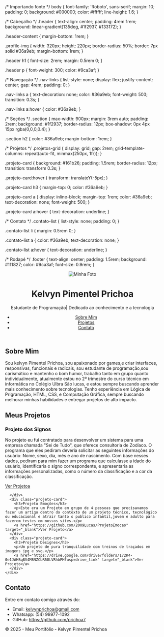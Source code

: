 <!DOCTYPE html>
<html lang="pt-BR">
<head>
    <meta charset="UTF-8">
    <meta name="viewport" content="width=device-width, initial-scale=1.0">
    <title>Site Prichoa</title>
    <link rel="stylesheet" href="style.css">

</head>
<body>
/* Importando fonte */
body {
  font-family: 'Roboto', sans-serif;
  margin: 10;
  padding: 0;
  background: #000000;
  color: #ffffff;
  line-height: 1.6;
}

/* Cabeçalho */
.header {
  text-align: center;
  padding: 4rem 1rem;
  background: linear-gradient(135deg, #1f2937, #133172);
}

.header-content {
  margin-bottom: 1rem;
}

.profile-img {
  width: 320px;
  height: 220px;
  border-radius: 50%;
  border: 7px solid #36a9eb;
  margin-bottom: 1rem;
}

.header h1 {
  font-size: 2rem;
  margin: 0.5rem 0;
}

.header p {
  font-weight: 300;
  color: #9ca3af;
}

/* Navegação */
.nav-links {
  list-style: none;
  display: flex;
  justify-content: center;
  gap: 4rem;
  padding: 0;
}

.nav-links a {
  text-decoration: none;
  color: #36a9eb;
  font-weight: 500;
  transition: 0.3s;
}

.nav-links a:hover {
  color: #36a9eb;
}

/* Seções */
.section {
  max-width: 900px;
  margin: 3rem auto;
  padding: 2rem;
  background: #1f2937;
  border-radius: 12px;
  box-shadow: 0px 4px 15px rgba(0,0,0,0.4);
}

.section h2 {
  color: #36a9eb;
  margin-bottom: 1rem;
}

/* Projetos */
.projetos-grid {
  display: grid;
  gap: 2rem;
  grid-template-columns: repeat(auto-fit, minmax(250px, 1fr));
}

.projeto-card {
  background: #161b26;
  padding: 1.5rem;
  border-radius: 12px;
  transition: transform 0.3s;
}

.projeto-card:hover {
  transform: translateY(-5px);
}

.projeto-card h3 {
  margin-top: 0;
  color: #36a9eb;
}

.projeto-card a {
  display: inline-block;
  margin-top: 1rem;
  color: #36a9eb;
  text-decoration: none;
  font-weight: 500;
}

.projeto-card a:hover {
  text-decoration: underline;
}

/* Contato */
.contato-list {
  list-style: none;
  padding: 0;
}

.contato-list li {
  margin: 0.5rem 0;
}

.contato-list a {
  color: #36a9eb;
  text-decoration: none;
}

.contato-list a:hover {
  text-decoration: underline;
}

/* Rodapé */
.footer {
  text-align: center;
  padding: 1.5rem;
  background: #111827;
  color: #9ca3af;
  font-size: 0.9rem;
}

  </body>
<header class="header">
    <div class="header-content">
      <img src="./Assets/Img/MinhaFoto.jpg" alt="Minha Foto" class="profile-img">
      <h1>Kelvyn Pimentel Prichoa</h1>
      <p>Estudante de Programação| Dedicado ao conhecimento e a tecnologia</p>
    </div>
    <nav>
      <ul class="nav-links">
        <li><a href="#sobre">Sobre Mim</a></li>
        <li><a href="#projetos">Projetos</a></li>
        <li><a href="#contato">Contato</a></li>
      </ul>
    </nav>
  </header>

  <!-- Sobre Mim -->
  <section id="sobre" class="section">
    <h2>Sobre Mim</h2>
    <p>
      Sou kelvyn Pimentel Prichoa, sou apaixonado por games,e criar interfaces, responsivas, funcionais e radicais, sou estudante de programação,sou carismático e mantenho o bom humor, trabalho tanto em grupo quanto individualmente, atualmente estou no 2º trimestre do curso técnico em informática no Colégio Ulbra São lucas, e estou sempre buscando aprender mais conhecimento sobre tecnologias. 
      Tenho experiência em Lógica de Prigramação, HTML, CSS, e Computação Gráfica, sempre buscando melhorar minhas habilidades e entregar projetos de alto impacto.
    </p>
  </section>

  <!-- Projetos -->
  <section id="projetos" class="section">
    <h2>Meus Projetos</h2>
    <div class="projetos-grid">
      <div class="projeto-card">
        <h3>Projeto dos Signos</h3>
        <p>No projeto eu fui contratado para desenvolver um sistema para uma empresa chamada "Sei de Tudo", que oferece consultoria de Zodíaco. O programa que eles pediram deveria solicitar as seguintes informações do usuário: Nome, sexo, dia, mês e ano de nascimento. Com base nesses dados, pediram para mim fazer um programa que calculasse a idade do usuário, identificaria o signo correspondente, e apresentaria as informações personalizadas, como o número da classificação e a cor da classificação. </p>
        <a href="https://github.com/prichoa7/TrabalhoDosSignos" target="_blank">Ver Projetoa</a>

      </div>
      <div class="projeto-card">
        <h3>Projeto Emoções</h3>
        <p>Este era um Projeto em grupo de 4 pessoas que precisavamos fazer um artigo dentro do contexto de um projeto técnico, tecnológico ou educacional e atrair tanto o publico infantil,jovem e adulto para fazerem testes em nossos sites.</p>
        <a href="https://github.com/2009Lucas/ProjetoEmocao" target="_blank">Ver Projeto</a>
      </div>
      <div class="projeto-card">
        <h3>Projeto Designes</h3>
        <p>Um projeto de pura tranquilidade com treinos de traçados em imagens jpg e svg.</p>
        <a href="https://drive.google.com/drive/folders/172K4-0e1JAHBq8V4MBNZCbR58LVRhbFH?usp=drive_link" target="_blank">Ver Projeto</a>
      </div>
    </div>
  </section>

  <!-- Contato -->
  <section id="contato" class="section">
    <h2>Contato</h2>
    <p>Entre em contato comigo através do:</p>
    <ul class="contato-list">
      <li>Email: <a href="mailto:kelvynprichoa@gmail.com">kelvynprichoa@gmail.com</a></li>
      <li>Whatsapp: (54) 99977-1092</li>
      <li>GitHub: <a href="https://github.com/prichoa7" target="_blank">https://github.com/prichoa7</a></li>
    </ul>
  </section>

  <!-- Rodapé -->
  <footer class="footer">
    <p>&copy; 2025 - Meu Portifólio - Kelvyn Pimentel Prichoa</p>
  </footer>
</body>
</html>




